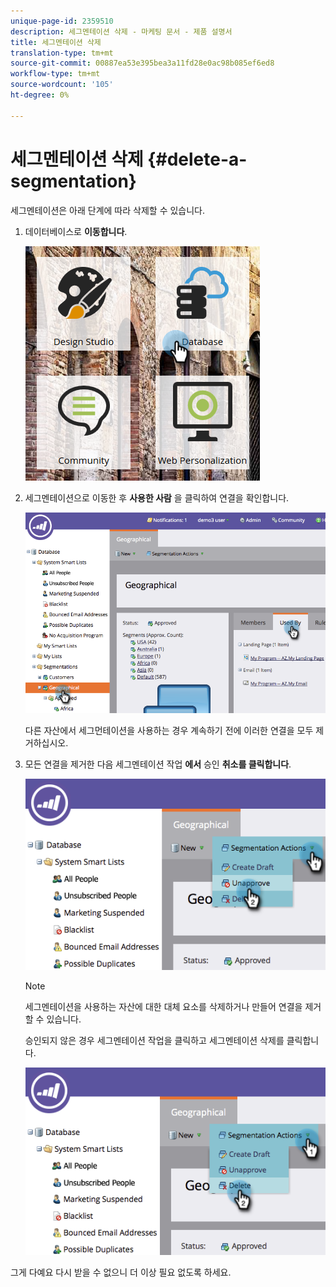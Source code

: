 ```yaml
---
unique-page-id: 2359510
description: 세그멘테이션 삭제 - 마케팅 문서 - 제품 설명서
title: 세그멘테이션 삭제
translation-type: tm+mt
source-git-commit: 00887ea53e395bea3a11fd28e0ac98b085ef6ed8
workflow-type: tm+mt
source-wordcount: '105'
ht-degree: 0%

---
```



# 세그멘테이션 삭제 {#delete-a-segmentation}

세그멘테이션은 아래 단계에 따라 삭제할 수 있습니다.

1. 데이터베이스로 **이동합니다**.

   ![](assets/image2017-3-28-14-3a55-3a26.png)

1. 세그멘테이션으로 이동한 후 **사용한 사람** 을 클릭하여 연결을 확인합니다.

   ![](assets/image2017-3-28-15-3a51-3a8.png)

   다른 자산에서 세그먼테이션을 사용하는 경우 계속하기 전에 이러한 연결을 모두 제거하십시오.

1. 모든 연결을 제거한 다음 세그멘테이션 작업 **에서** 승인 **취소를 클릭합니다**.

   ![](assets/image2017-3-28-15-3a51-3a30.png)

   >[!NOTE]
   >
   >세그멘테이션을 사용하는 자산에 대한 대체 요소를 삭제하거나 만들어 연결을 제거할 수 있습니다.

   승인되지 않은 경우 세그멘테이션 작업을 클릭하고 세그멘테이션 삭제를 클릭합니다.

   ![](assets/image2017-3-28-15-3a51-3a46.png)

그게 다예요 다시 받을 수 없으니 더 이상 필요 없도록 하세요.
